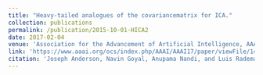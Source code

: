 ```yaml
---
title: "Heavy-tailed analogues of the covariancematrix for ICA."
collection: publications
permalink: /publication/2015-10-01-HICA2
date: 2017-02-04
venue: 'Association for the Advancement of Artificial Intelligence, AAAI'
link: 'https://www.aaai.org/ocs/index.php/AAAI/AAAI17/paper/viewFile/14756/14326'
citation: 'Joseph Anderson, Navin Goyal, Anupama Nandi, and Luis Rademacher. &quot; Heavy-tailed analogues of the covariance matrix for ICA. &quot; <i>Association for the Advancement of Artificial Intelligence, AAAI</i> 2017 '
---
```

